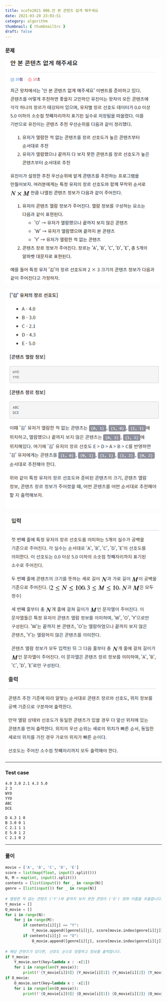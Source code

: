 ```yaml
---
title: scofe2021 006.안 본 콘텐츠 없게 해주세요
date: 2021-03-20 23:03:51
category: algorithm
thumbnail: { thumbnailSrc }
draft: false
---
```


### 문제

![image-20210320235642207](./Algoimages/안본콘텐츠1.png)

![image-20210320235729612](./Algoimages/안본콘텐츠2.png)

![image-20210320235919404](./Algoimages/안본콘텐츠3.png)

---

### Test case

```
4.0 3.0 2.1 4.3 5.0
2 3
WYO
YYO
ABC
DCE
```

```
D 4.3 1 0
B 3.0 0 1
C 2.1 1 1
E 5.0 1 2
C 2.1 0 2
```

---

### 풀이

```python
movie = ['A', 'B', 'C', 'D', 'E']
score = list(map(float, input().split()))
N, M = map(int, input().split())
contents = [list(input()) for _ in range(N)]
genre = [list(input()) for _ in range(N)]

# 열람한 적 없는 콘텐츠 ('Y')와 끝까지 보지 못한 콘텐츠 ('O') 영화 이름을 추출합니다.
Y_movie = []
O_movie = []
for i in range(N):
    for j in range(M):
		if contents[i][j] == "Y":
			Y_movie.append([genre[i][j], score[movie.index(genre[i][j])], i, j])
		if contents[i][j] == "O":
			O_movie.append([genre[i][j], score[movie.index(genre[i][j])], i, j])

# 해당 콘텐츠가 있다면, 선호도 순으로 정렬하고 정보를 출력합니다.
if Y_movie:
	Y_movie.sort(key=lambda x : -x[1])
	for i in range(len(Y_movie)):
		print(f'{Y_movie[i][0]} {Y_movie[i][1]} {Y_movie[i][2]} {Y_movie[i][3]}')
if O_movie:
	O_movie.sort(key=lambda x : -x[1])
	for i in range(len(O_movie)):
		print(f'{O_movie[i][0]} {O_movie[i][1]} {O_movie[i][2]} {O_movie[i][3]}')
```

